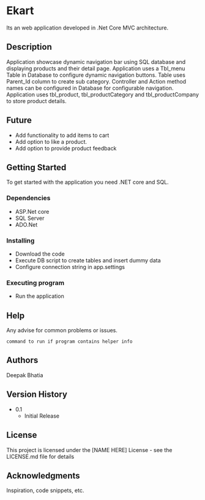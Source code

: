 # Ekart

Its an web application developed in .Net Core MVC architecture.

## Description

Application showcase dynamic navigation bar using SQL database and displaying products and their detail page.
Application uses a Tbl_menu Table in Database to configure dynamic navigation buttons. Table uses Parent_Id column to create sub category.
Controller and Action method names can be configured in Database for configurable navigation.
Application uses tbl_product, tbl_productCategory and tbl_productCompany to store product details.


## Future
* Add functionality to add items to cart
* Add option to like a product.
* Add option to provide product feedback

## Getting Started

To get started with the application you need .NET core and SQL.

### Dependencies

* ASP.Net core
* SQL Server
* ADO.Net

### Installing

* Download the code 
* Execute DB script to create tables and insert dummy data
* Configure connection string in app.settings

### Executing program

* Run the application

## Help

Any advise for common problems or issues.
```
command to run if program contains helper info
```

## Authors

Deepak Bhatia

## Version History

* 0.1
    * Initial Release

## License

This project is licensed under the [NAME HERE] License - see the LICENSE.md file for details

## Acknowledgments

Inspiration, code snippets, etc.
<!-- * [awesome-readme](https://github.com/matiassingers/awesome-readme)
* [PurpleBooth](https://gist.github.com/PurpleBooth/109311bb0361f32d87a2) -->
